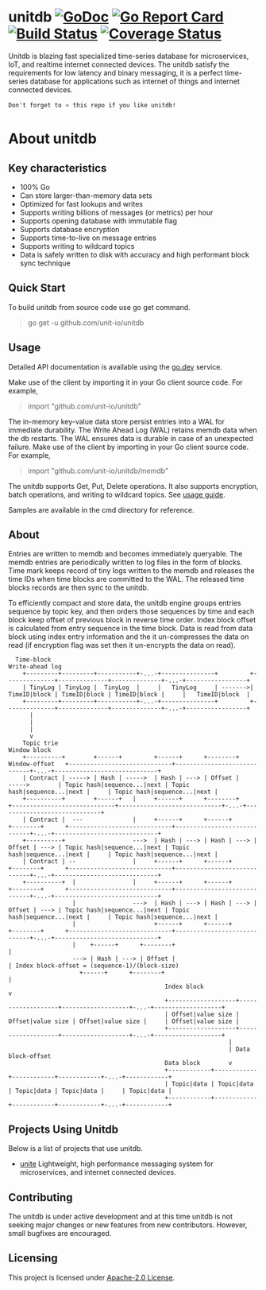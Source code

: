 # unitdb [![GoDoc](https://godoc.org/github.com/unit-io/unitdb?status.svg)](https://pkg.go.dev/github.com/unit-io/unitdb) [![Go Report Card](https://goreportcard.com/badge/github.com/unit-io/unitdb)](https://goreportcard.com/report/github.com/unit-io/unitdb) [![Build Status](https://travis-ci.org/unit-io/unitdb.svg?branch=master)](https://travis-ci.org/unit-io/unitdb) [![Coverage Status](https://coveralls.io/repos/github/unit-io/unitdb/badge.svg?branch=master)](https://coveralls.io/github/unit-io/unitdb?branch=master)

Unitdb is blazing fast specialized time-series database for microservices, IoT, and realtime internet connected devices. The unitdb satisfy the requirements for low latency and binary messaging, it is a perfect time-series database for applications such as internet of things and internet connected devices.

```
Don't forget to ⭐ this repo if you like unitdb!
```

# About unitdb 

## Key characteristics
- 100% Go
- Can store larger-than-memory data sets
- Optimized for fast lookups and writes
- Supports writing billions of messages (or metrics) per hour
- Supports opening database with immutable flag
- Supports database encryption
- Supports time-to-live on message entries
- Supports writing to wildcard topics
- Data is safely written to disk with accuracy and high performant block sync technique

## Quick Start
To build unitdb from source code use go get command.

> go get -u github.com/unit-io/unitdb

## Usage
Detailed API documentation is available using the [go.dev](https://pkg.go.dev/github.com/unit-io/unitdb) service.

Make use of the client by importing it in your Go client source code. For example,

> import "github.com/unit-io/unitdb"

The in-memory key-value data store persist entries into a WAL for immediate durability. The Write Ahead Log (WAL) retains memdb data when the db restarts. The WAL ensures data is durable in case of an unexpected failure. Make use of the client by importing in your Go client source code. For example,

> import "github.com/unit-io/unitdb/memdb"

The unitdb supports Get, Put, Delete operations. It also supports encryption, batch operations, and writing to wildcard topics. See [usage guide](https://github.com/unit-io/unitdb/tree/master/docs/usage.md). 

Samples are available in the cmd directory for reference.

## About
Entries are written to memdb and becomes immediately queryable. The memdb entries are periodically written to log files in the form of blocks. Time mark keeps record of tiny logs written to the memdb and releases the time IDs when time blocks are committed to the WAL. The released time blocks records are then sync to the unitdb.

To efficiently compact and store data, the unitdb engine groups entries sequence by topic key, and then orders those sequences by time and each block keep offset of previous block in reverse time order. Index block offset is calculated from entry sequence in the time block. Data is read from data block using index entry information and the it un-compresses the data on read (if encryption flag was set then it un-encrypts the data on read).

```
  Time-block                                                      Write-ahead log
	+---------+---------+-----------+-...-+---------------+         +--------------+--------------+--------------+-...-+-----------------+
	| TinyLog | TinyLog |  TinyLog  |     |   TinyLog     | ------->| TimeID|block | TimeID|block | TimeID|block |     |   TimeID|block  |
	+---------+---------+-----------+-...-+---------------+         +--------------+--------------+--------------+-...-+-----------------+
      |
      |
      |
      v
    Topic trie                                                                       Window block
    +----------+        +------+         +------+      +--------+    Window-offset   +-----------------------------+-----------------------------+-...-+-----------------------------+
    | Contract | -----> | Hash | ----->  | Hash | ---> | Offset |      ----->        | Topic hash|sequence...|next | Topic hash|sequence...|next |     | Topic hash|sequence...|next |
    +----------+        +------+   |     +------+      +--------+                    +-----------------------------+-----------------------------+-...-+-----------------------------+
    | Contract |  ---              |     +------+      +------+      +--------+      +-----------------------------+-----------------------------+-...-+-----------------------------+
    +----------+                   --->  | Hash | ---> | Hash | ---> | Offset | ---> | Topic hash|sequence...|next | Topic hash|sequence...|next |     | Topic hash|sequence...|next |
    | Contract | --                |     +------+      +------+      +--------+      +-----------------------------+-----------------------------+-...-+-----------------------------+
    +----------+  |                |     +------+      +------+      +--------+      +-----------------------------+-----------------------------+-...-+-----------------------------+
                  |                --->  | Hash | ---> | Hash | ---> | Offset | ---> | Topic hash|sequence...|next | Topic hash|sequence...|next |     | Topic hash|sequence...|next |
                  |                      +------+      +------+      +--------+      +-----------------------------+-----------------------------+-...-+-----------------------------+
                  |    +------+      +--------+                                                           |
                  ---> | Hash | ---> | Offset |                                                           | Index block-offset = (sequence-1)/(block-size)
                    +------+      +--------+                                                              |
                                            Index block                                                   v
                                            +-------------------+-------------------+-------------------+-...-+-------------------+
                                            | Offset|value size | Offset|value size | Offset|value size |     | Offset|value size |
                                            +-------------------+-------------------+-------------------+-...-+-------------------+
                                                              |
                                                              | Data block-offset
                                            Data block        v
                                            +------------+------------+------------+------------+-...-+------------+
                                            | Topic|data | Topic|data | Topic|data | Topic|data |     | Topic|data |
                                            +------------+------------+------------+------------+-...-+------------+ 

```

## Projects Using Unitdb
Below is a list of projects that use unitdb.

- [unite](https://github.com/unit-io/unite) Lightweight, high performance messaging system for microservices, and internet connected devices.

## Contributing
The unitdb is under active development and at this time unitdb is not seeking major changes or new features from new contributors. However, small bugfixes are encouraged.

## Licensing
This project is licensed under [Apache-2.0 License](https://github.com/unit-io/unitdb/blob/master/LICENSE).
